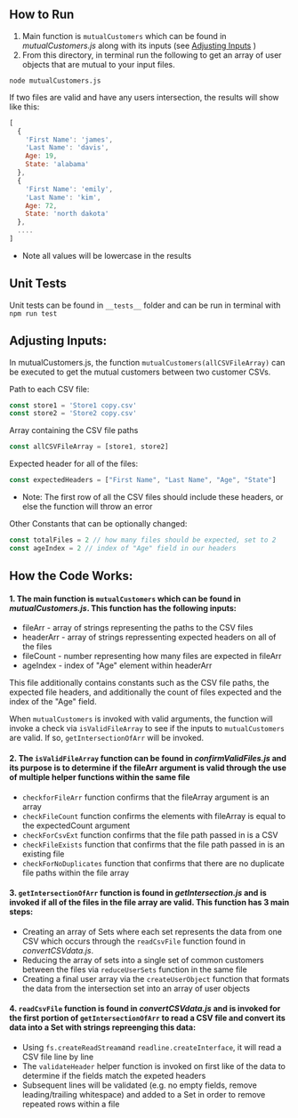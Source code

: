 ## How to Run
1. Main function is `mutualCustomers` which can be found in _mutualCustomers.js_ along with its inputs (see [Adjusting Inputs](#adjusting-inputs) )
2. From this directory, in terminal run the following to get an array of user objects that are mutual to your input files. 
```
node mutualCustomers.js
```

If two files are valid and have any users intersection, the results will show like this:

```javascript
[
  {
    'First Name': 'james',
    'Last Name': 'davis',
    Age: 19,
    State: 'alabama'
  },
  {
    'First Name': 'emily',
    'Last Name': 'kim',
    Age: 72,
    State: 'north dakota'
  },
  ....
]
```
* Note all values will be lowercase in the results

## Unit Tests

Unit tests can be found in `__tests__` folder and can be run in terminal with `npm run test`



## Adjusting Inputs:
In mutualCustomers.js, the function `mutualCustomers(allCSVFileArray)` can be executed to get the mutual customers between two customer CSVs. 


Path to each CSV file:
```javascript
const store1 = 'Store1 copy.csv'
const store2 = 'Store2 copy.csv'
```
Array containing the CSV file paths
```javascript
const allCSVFileArray = [store1, store2]
```

Expected header for all of the files:
```javascript
const expectedHeaders = ["First Name", "Last Name", "Age", "State"] 
```
* Note: The first row of all the CSV files should include these headers, or else the function will throw an error

Other Constants that can be optionally changed:
```javascript
const totalFiles = 2 // how many files should be expected, set to 2
const ageIndex = 2 // index of "Age" field in our headers
```



## How the Code Works:

#### 1. The main function is `mutualCustomers` which can be found in _mutualCustomers.js_. This function has the following inputs:
  - fileArr - array of strings representing the paths to the CSV files
  - headerArr - array of strings repressenting expected headers on all of the files
  - fileCount - number representing how many files are expected in fileArr
  - ageIndex - index of "Age" element within headerArr

This file additionally contains constants such as the CSV file paths, the expected file headers, and additionally the count of files expected and the index of the "Age" field.

When `mutualCustomers` is invoked with valid arguments, the function will invoke a check via `isValidFileArray` to see if the inputs to `mutualCustomers` are valid. If so, `getIntersectionOfArr` will be invoked.

#### 2. The `isValidFileArray` function can be found in _confirmValidFiles.js_ and its purpose is to determine if the fileArr argument is valid through the use of multiple helper functions within the same file

  - `checkforFileArr` function confirms that the fileArray argument is an array
  - `checkFileCount` function confirms the elements with fileArray is equal to the expectedCount argument
  - `checkForCsvExt` function confirms that the file path passed in is a CSV
  - `checkFileExists` function that confirms that the file path passed in is an existing file
  - `checkForNoDuplicates` function that confirms that there are no duplicate file paths within the file array

#### 3. `getIntersectionOfArr` function is found in _getIntersection.js_ and is invoked if all of the files in the file array are valid. This function has 3 main steps:

  - Creating an array of Sets where each set represents the data from one CSV which occurs through the `readCsvFile` function found in _convertCSVdata.js_.
  - Reducing the array of sets into a single set of common customers between the files via `reduceUserSets` function in the same file
  - Creating a final user array via the `createUserObject` function that formats the data from the intersection set into an array of user objects

#### 4. `readCsvFile` function is found in _convertCSVdata.js_ and is invoked for the first portion of `getIntersectionOfArr` to read a CSV file and convert its data into a Set with strings repreenging this data:

- Using `fs.createReadStream`and `readline.createInterface`, it will read a CSV file line by line
- The `validateHeader` helper function is invoked on first like of the data to determine if the fields match the expeted headers
- Subsequent lines will be validated (e.g. no empty fields, remove leading/trailing whitespace) and added to a Set in order to remove repeated rows within a file 


